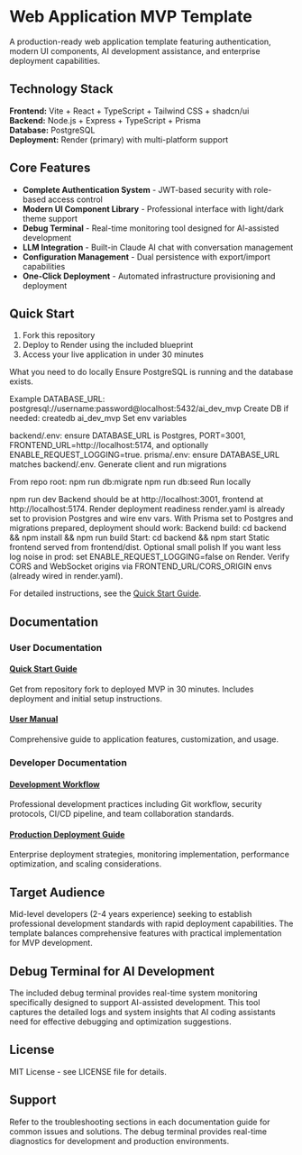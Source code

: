 # Web Application MVP Template

A production-ready web application template featuring authentication, modern UI components, AI development assistance, and enterprise deployment capabilities.

## Technology Stack

**Frontend:** Vite + React + TypeScript + Tailwind CSS + shadcn/ui  
**Backend:** Node.js + Express + TypeScript + Prisma  
**Database:** PostgreSQL  
**Deployment:** Render (primary) with multi-platform support  

## Core Features

- **Complete Authentication System** - JWT-based security with role-based access control
- **Modern UI Component Library** - Professional interface with light/dark theme support
- **Debug Terminal** - Real-time monitoring tool designed for AI-assisted development
- **LLM Integration** - Built-in Claude AI chat with conversation management
- **Configuration Management** - Dual persistence with export/import capabilities
- **One-Click Deployment** - Automated infrastructure provisioning and deployment

## Quick Start

1. Fork this repository
2. Deploy to Render using the included blueprint
3. Access your live application in under 30 minutes

What you need to do locally
Ensure PostgreSQL is running and the database exists.

Example DATABASE_URL: postgresql://username:password@localhost:5432/ai_dev_mvp
Create DB if needed: createdb ai_dev_mvp
Set env variables

backend/.env: ensure DATABASE_URL is Postgres, PORT=3001, FRONTEND_URL=http://localhost:5174, and optionally ENABLE_REQUEST_LOGGING=true.
prisma/.env: ensure DATABASE_URL matches backend/.env.
Generate client and run migrations

From repo root:
npm run db:migrate
npm run db:seed
Run locally

npm run dev
Backend should be at http://localhost:3001, frontend at http://localhost:5174.
Render deployment readiness
render.yaml is already set to provision Postgres and wire env vars.
With Prisma set to Postgres and migrations prepared, deployment should work:
Backend build: cd backend && npm install && npm run build
Start: cd backend && npm start
Static frontend served from frontend/dist.
Optional small polish
If you want less log noise in prod: set ENABLE_REQUEST_LOGGING=false on Render.
Verify CORS and WebSocket origins via FRONTEND_URL/CORS_ORIGIN envs (already wired in render.yaml).

For detailed instructions, see the [Quick Start Guide](/user-docs/quick-start-guide.md).

## Documentation

### User Documentation

#### [Quick Start Guide](/user-docs/quick-start-guide.md)
Get from repository fork to deployed MVP in 30 minutes. Includes deployment and initial setup instructions.

#### [User Manual](/user-docs/user-manual.md)
Comprehensive guide to application features, customization, and usage.

### Developer Documentation

#### [Development Workflow](/design-docs/03-development-workflow.md)
Professional development practices including Git workflow, security protocols, CI/CD pipeline, and team collaboration standards.

#### [Production Deployment Guide](/design-docs/04-production-guide.md)
Enterprise deployment strategies, monitoring implementation, performance optimization, and scaling considerations.

## Target Audience

Mid-level developers (2-4 years experience) seeking to establish professional development standards with rapid deployment capabilities. The template balances comprehensive features with practical implementation for MVP development.

## Debug Terminal for AI Development

The included debug terminal provides real-time system monitoring specifically designed to support AI-assisted development. This tool captures the detailed logs and system insights that AI coding assistants need for effective debugging and optimization suggestions.

## License

MIT License - see LICENSE file for details.

## Support

Refer to the troubleshooting sections in each documentation guide for common issues and solutions. The debug terminal provides real-time diagnostics for development and production environments.
